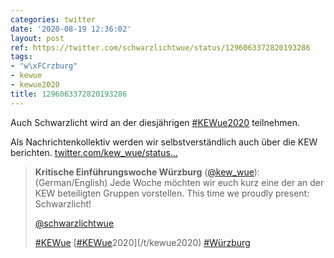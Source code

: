 ```yaml
---
categories: twitter
date: '2020-08-19 12:36:02'
layout: post
ref: https://twitter.com/schwarzlichtwue/status/1296063372820193286
tags:
- "w\xFCrzburg"
- kewue
- kewue2020
title: 1296063372820193286
---
```

Auch Schwarzlicht wird an der diesjährigen [#KEWue2020](/t/kewue2020) teilnehmen.



Als Nachrichtenkollektiv werden wir selbstverständlich auch über die KEW berichten. [twitter.com/kew_wue/status…](https://twitter.com/kew_wue/status/1295827718442029056)
> <b>Kritische Einführungswoche Würzburg</b> ([@kew_wue](https://twitter.com/kew_wue)):  
>(German/English) Jede Woche möchten wir euch kurz eine der an der KEW beteiligten Gruppen vorstellen. This time we proudly present:  Schwarzlicht!  
>  
>  
>  
>[@schwarzlichtwue](https://twitter.com/schwarzlichtwue)  
>  
>  
>  
>[#KEWue](/t/kewue) [[#KEWue](/t/kewue)2020](/t/kewue2020) [#Würzburg](/t/würzburg)   


